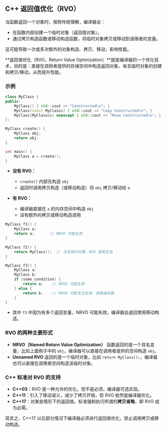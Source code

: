 ## C++ 返回值优化（RVO）

当函数返回一个对象时，按照传统理解，编译器会：

- 在函数内部创建一个临时对象（返回值对象）。
- 通过拷贝构造函数或移动构造函数，将临时对象拷贝或移动到调用者的变量。

这可能导致一次或多次额外的对象构造、拷贝、移动，影响性能。

**返回值优化（RVO，Return Value Optimization）**就是编译器的一个优化技术，目的是：直接在调用者提供的存储空间中构造返回对象，省去临时对象的创建和拷贝/移动，从而提升性能。

### 示例

```cpp
class MyClass {
public:
    MyClass() { std::cout << "Constructed\n"; }
    MyClass(const MyClass&) { std::cout << "Copy Constructed\n"; }
    MyClass(MyClass&&) noexcept { std::cout << "Move Constructed\n"; }
};

MyClass create() {
    MyClass obj;
    return obj;
}

int main() {
    MyClass a = create();
}
```

- **没有 RVO：**
  - `create()` 内部先构造 `obj`
  - 返回时调用拷贝构造（或移动构造）将 `obj` 拷贝/移动给 `a`

- **有 RVO：**
  - 编译器直接在 `a` 的内存空间中构造 `obj`
  - 没有额外的拷贝或移动构造调用

```cpp
MyClass f1() {
    MyClass a;
    return a;       // NRVO 可能生效
}

MyClass f2() {
    return MyClass();  // 无名临时对象，RVO 通常生效
}

MyClass f3() {
    MyClass a;
    MyClass b;
    if (some_condition) {
        return a;    // NRVO 可能生效
    } else {
        return b;    // NRVO 可能无法生效，依赖编译器
    }
}
```

- 其中 `f3` 中因为有多个返回变量，NRVO 可能失效，编译器会退回使用移动构造。

### RVO 的两种主要形式

- **NRVO（Named Return Value Optimization）**
  函数返回的是一个具名变量，比如上面例子中的 `obj`，编译器可以直接在调用者提供的空间构造 `obj`。
- **Unnamed RVO**
  返回的是一个临时对象，比如 `return MyClass();`，编译器也可以直接在调用者空间构造该临时对象。

### C++ 标准对 RVO 的支持

- **C++03**：RVO 是一种允许的优化，但不是必须，编译器可选实现。
- **C++11**：引入了移动语义，减少了拷贝开销，但 RVO 依然是编译器优化。
- **C++17**：对某些情形下的返回值，标准强制执行所谓的**拷贝省略**，即 RVO 成为必需。

简言之，C++17 以后部分情况下编译器必须进行返回值优化，禁止调用拷贝或移动构造。


